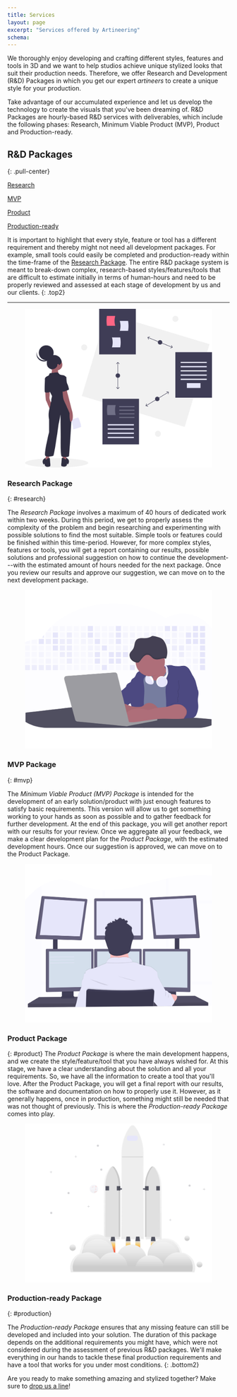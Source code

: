 ```yaml
---
title: Services
layout: page
excerpt: "Services offered by Artineering"
schema:
---
```


We thoroughly enjoy developing and crafting different styles, features and tools in 3D and we want to help studios achieve unique stylized looks that suit their production needs. Therefore, we offer Research and Development (R&D) Packages in which you get our expert _artineers_ to create a unique style for your production.

Take advantage of our accumulated experience and let us develop the technology to create the visuals that you've been dreaming of. R&D Packages are hourly-based R&D services with deliverables, which include the following phases: Research, Minimum Viable Product (MVP), Product and Production-ready.

## R&D Packages
{: .pull-center}

<div class="pull-center schematic">
  <div>
    <p><a href="#research" class="btn btn--aio">Research <i class="fas fa-box-open left05"></i></a></p>
  </div>

  <i class="fas fa-arrow-alt-down fa-lg"></i>

  <div>
  <p><a href="#mvp" class="btn btn--aio">MVP <i class="fas fa-box-full left05"></i></a></p>
  </div>

  <i class="fas fa-arrow-alt-down fa-lg"></i>

  <div>
  <p><a href="#product" class="btn btn--aio">Product <i class="fas fa-box-heart left05"></i></a></p>
  </div>

  <i class="fas fa-arrow-alt-down fa-lg"></i>

  <div>
  <p><a href="#production" class="btn btn--aio">Production-ready <i class="fas fa-box-alt left05"></i></a></p>
  </div>

  <i class="fas fa-arrow-alt-down fa-lg"></i>

  <div style="margin-top:0.2em;">
    <span class="fa-stack fa-2x">
    <i class="fas fa-square fa-stack-2x"></i>
    <i class="fas fa-hand-holding-box fa-stack-1x fa-inverse"></i>
    </span>
  </div>

</div>

It is important to highlight that every style, feature or tool has a different requirement and thereby might not need all development packages. For example, small tools could easily be completed and production-ready within the time-frame of the [Research Package](#research). The entire R&D package system is meant to break-down complex, research-based styles/features/tools that are difficult to estimate initially in terms of human-hours and need to be properly reviewed and assessed at each stage of development by us and our clients.
{: .top2}

---

<div class="expand">
<figure class="pull-right">
  	<img src="/images/services/research.svg" class="side-gfx" alt="Research">
</figure>
</div>

### Research Package
{: #research}

The _Research Package_ involves a maximum of 40 hours of dedicated work within two weeks. During this period, we get to properly assess the complexity of the problem and begin researching and experimenting with possible solutions to find the most suitable. Simple tools or features could be finished within this time-period. However, for more complex styles, features or tools, you will get a report containing our results, possible solutions and professional suggestion on how to continue the development---with the estimated amount of hours needed for the next package. Once you review our results and approve our suggestion, we can move on to the next development package.

<div class="expand">
<figure class="pull-left">
  	<img src="/images/services/mvp.svg" class="side-gfx" alt="MVP">
</figure>
</div>

### MVP Package
{: #mvp}

The _Minimum Viable Product (MVP) Package_ is intended for the development of an early solution/product with just enough features to satisfy basic requirements. This version will allow us to get something working to your hands as soon as possible and to gather feedback for further development. At the end of this package, you will get another report with our results for your review. Once we aggregate all your feedback, we make a clear development plan for the _Product Package_, with the estimated development hours. Once our suggestion is approved, we can move on to the Product Package.

<div class="expand">
<figure class="pull-right">
  	<img src="/images/services/product.svg" class="side-gfx" alt="Product">
</figure>
</div>

### Product Package
{: #product}
The _Product Package_ is where the main development happens, and we create the style/feature/tool that you have always wished for. At this stage, we have a clear understanding about the solution and all your requirements. So, we have all the information to create a tool that you'll love. After the Product Package, you will get a final report with our results, the software and documentation on how to properly use it. However, as it generally happens, once in production, something might still be needed that was not thought of previously. This is where the _Production-ready Package_ comes into play.

<div class="expand">
<figure class="pull-left">
  	<img src="/images/services/production.svg" class="side-gfx" alt="Production-Ready">
</figure>
</div>

### Production-ready Package
{: #production}

The _Production-ready Package_ ensures that any missing feature can still be developed and included into your solution. The duration of this package depends on the additional requirements you might have, which were not considered during the assessment of previous R&D packages. We'll make everything in our hands to tackle these final production requirements and have a tool that works for you under most conditions.
{: .bottom2}

Are you ready to make something amazing and stylized together? Make sure to [drop us a line](/contact)!
